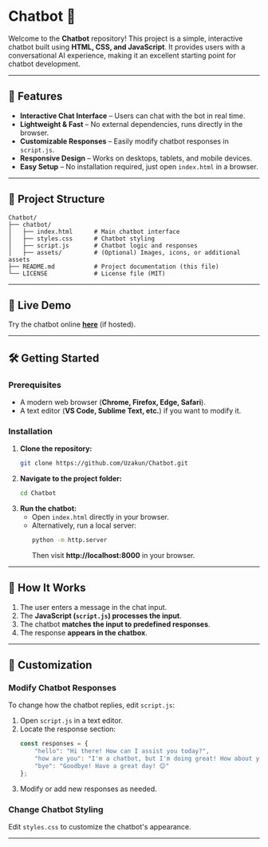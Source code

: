 # **Chatbot 🤖**  

Welcome to the **Chatbot** repository! This project is a simple, interactive chatbot built using **HTML, CSS, and JavaScript**. It provides users with a conversational AI experience, making it an excellent starting point for chatbot development.  

---

## **🚀 Features**  
- **Interactive Chat Interface** – Users can chat with the bot in real time.  
- **Lightweight & Fast** – No external dependencies, runs directly in the browser.  
- **Customizable Responses** – Easily modify chatbot responses in `script.js`.  
- **Responsive Design** – Works on desktops, tablets, and mobile devices.  
- **Easy Setup** – No installation required, just open `index.html` in a browser.  

---

## **📂 Project Structure**  
```
Chatbot/
├── chatbot/
│   ├── index.html      # Main chatbot interface
│   ├── styles.css      # Chatbot styling
│   ├── script.js       # Chatbot logic and responses
│   ├── assets/         # (Optional) Images, icons, or additional assets
├── README.md           # Project documentation (this file)
└── LICENSE             # License file (MIT)
```

---

## **🎯 Live Demo**  
Try the chatbot online **[here](#)** (if hosted).  

---

## **🛠️ Getting Started**  

### **Prerequisites**  
- A modern web browser (**Chrome, Firefox, Edge, Safari**).  
- A text editor (**VS Code, Sublime Text, etc.**) if you want to modify it.  

### **Installation**  
1. **Clone the repository:**  
   ```bash
   git clone https://github.com/Uzakun/Chatbot.git
   ```
2. **Navigate to the project folder:**  
   ```bash
   cd Chatbot
   ```
3. **Run the chatbot:**  
   - Open `index.html` directly in your browser.  
   - Alternatively, run a local server:  
     ```bash
     python -m http.server
     ```
     Then visit **http://localhost:8000** in your browser.  

---

## **📝 How It Works**  
1. The user enters a message in the chat input.  
2. The **JavaScript (`script.js`) processes the input**.  
3. The chatbot **matches the input to predefined responses**.  
4. The response **appears in the chatbox**.  

---

## **🎨 Customization**  

### **Modify Chatbot Responses**  
To change how the chatbot replies, edit `script.js`:  
1. Open `script.js` in a text editor.  
2. Locate the response section:  
   ```javascript
   const responses = {
       "hello": "Hi there! How can I assist you today?",
       "how are you": "I'm a chatbot, but I'm doing great! How about you?",
       "bye": "Goodbye! Have a great day! 😊"
   };
   ```
3. Modify or add new responses as needed.  

### **Change Chatbot Styling**  
Edit `styles.css` to customize the chatbot's appearance.  

---

